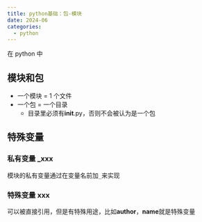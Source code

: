 ```yaml
---
title: python基础：包-模块
date: 2024-06
categories:
  - python
---
```


在 python 中

## 模块和包

- 一个模块 = 1 个文件
- 一个包 = 一个目录
  - 目录里必须有**init**.py，否则不会被认为是一个包

## 特殊变量

### 私有变量 \_xxx

模块的私有变量通过在变量名前加`_`来实现

### 特殊变量 **xxx**

可以被直接引用，但是有特殊用途，比如**author**，**name**就是特殊变量
